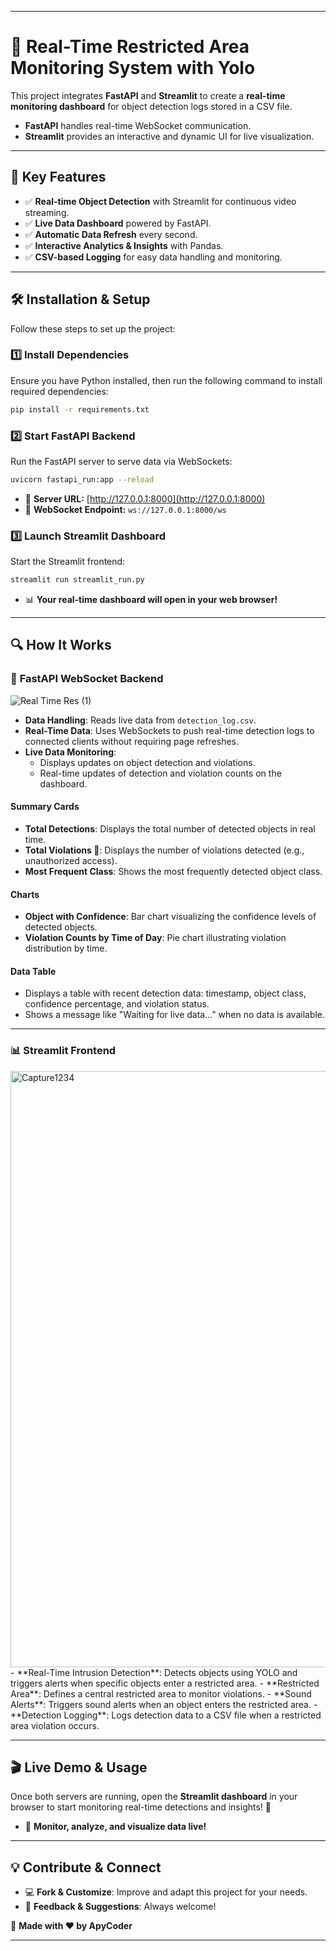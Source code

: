
---

# 🚀 **Real-Time Restricted Area Monitoring System with Yolo**

This project integrates **FastAPI** and **Streamlit** to create a **real-time monitoring dashboard** for object detection logs stored in a CSV file.

- **FastAPI** handles real-time WebSocket communication.
- **Streamlit** provides an interactive and dynamic UI for live visualization.

---

## 🎯 **Key Features**

- ✅ **Real-time Object Detection** with Streamlit for continuous video streaming.
- ✅ **Live Data Dashboard** powered by FastAPI.
- ✅ **Automatic Data Refresh** every second.
- ✅ **Interactive Analytics & Insights** with Pandas.
- ✅ **CSV-based Logging** for easy data handling and monitoring.

---

## 🛠️ **Installation & Setup**

Follow these steps to set up the project:

### 1️⃣ **Install Dependencies**

Ensure you have Python installed, then run the following command to install required dependencies:

```bash
pip install -r requirements.txt
```

### 2️⃣ **Start FastAPI Backend**

Run the FastAPI server to serve data via WebSockets:

```bash
uvicorn fastapi_run:app --reload
```

- 🔗 **Server URL:** [http://127.0.0.1:8000](http://127.0.0.1:8000)
- 🔗 **WebSocket Endpoint:** `ws://127.0.0.1:8000/ws`

### 3️⃣ **Launch Streamlit Dashboard**

Start the Streamlit frontend:

```bash
streamlit run streamlit_run.py
```

- 📊 **Your real-time dashboard will open in your web browser!**

---

## 🔍 **How It Works**
### 🚀 **FastAPI WebSocket Backend**
![Real Time Res (1)](https://github.com/user-attachments/assets/bf2c4ac3-7e4c-4f84-abb0-06514eaefafe)
- **Data Handling**: Reads live data from `detection_log.csv`.
- **Real-Time Data**: Uses WebSockets to push real-time detection logs to connected clients without requiring page refreshes.
- **Live Data Monitoring**: 
  - Displays updates on object detection and violations.
  - Real-time updates of detection and violation counts on the dashboard.

#### **Summary Cards**
- **Total Detections**: Displays the total number of detected objects in real time.
- **Total Violations 🚨**: Displays the number of violations detected (e.g., unauthorized access).
- **Most Frequent Class**: Shows the most frequently detected object class.

#### **Charts**
- **Object with Confidence**: Bar chart visualizing the confidence levels of detected objects.
- **Violation Counts by Time of Day**: Pie chart illustrating violation distribution by time.

#### **Data Table**
- Displays a table with recent detection data: timestamp, object class, confidence percentage, and violation status.
- Shows a message like "Waiting for live data..." when no data is available.

---
### 📊 **Streamlit Frontend**
<img width="954" alt="Capture1234" src="https://github.com/user-attachments/assets/2cdd8f8a-906d-46f7-9954-db8f203430d6" />
- **Real-Time Intrusion Detection**: Detects objects using YOLO and triggers alerts when specific objects enter a restricted area.
- **Restricted Area**: Defines a central restricted area to monitor violations.
- **Sound Alerts**: Triggers sound alerts when an object enters the restricted area.
- **Detection Logging**: Logs detection data to a CSV file when a restricted area violation occurs.

---

## 🎬 **Live Demo & Usage**

Once both servers are running, open the **Streamlit dashboard** in your browser to start monitoring real-time detections and insights! 🚀

- 📡 **Monitor, analyze, and visualize data live!**

---

## 💡 **Contribute & Connect**

- 💻 **Fork & Customize**: Improve and adapt this project for your needs.
- 📩 **Feedback & Suggestions**: Always welcome!

🚀 **Made with ❤️ by ApyCoder**

---


